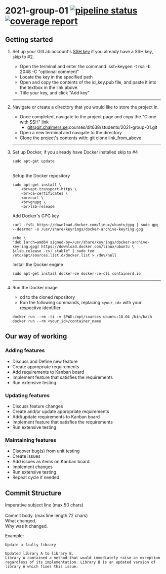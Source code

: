 # 2021-group-01 [![pipeline status](https://git.chalmers.se/courses/dit638/students/2021-group-01/badges/master/pipeline.svg)](https://git.chalmers.se/courses/dit638/students/2021-group-01/-/commits/master) [![coverage report](https://git.chalmers.se/courses/dit638/students/2021-group-01/badges/master/coverage.svg)](https://git.chalmers.se/courses/dit638/students/2021-group-01/-/commits/master)

## Getting started
1. Set up your GitLab account's [SSH key](https://git.chalmers.se/profile/keys) if you already have a SSH key, skip to #2.
    - Open the terminal and enter the command: ssh-keygen -t rsa -b 2048 -C "optional comment"
    - Locate the key in the specified path
    - Open and copy the contents of the id_key.pub file, and paste it into the textbox in the link above.
    - Title your key, and click "Add key"
    ---
2. Navigate or create a directory that you would like to store the project in.
    - Once completed, navigate to the project page and copy the "Clone with SSH" link 
        - git@git.chalmers.se:courses/dit638/students/2021-group-01.git
    - Open a new terminal and navigate to the directory
    - Clone the project's contents with: git clone link_from_above
    ---
3. Set up Docker, if you already have Docker installed skip to #4
    ```shell
    sudo apt-get update
    ```
    <br>Setup the Docker repository
    ```shell
    sudo apt-get install \
        <br>apt-transport-https \
        <br>ca-certificates \
        <br>curl \
        <br>gnupg \
        <br>lsb-release
    ```

    Add Docker's GPG key
    ```shell
    curl -fsSL https://download.docker.com/linux/ubuntu/gpg | sudo gpg --dearmor -o /usr/share/keyrings/docker-archive-keyring.gpg

    echo \
    "deb [arch=amd64 signed-by=/usr/share/keyrings/docker-archive-keyring.gpg] https://download.docker.com/linux/ubuntu \
    $(lsb_release -cs) stable" | sudo tee /etc/apt/sources.list.d/docker.list > /dev/null
    ```

    Install the Docker engine
    ```shell
    sudo apt-get install docker-ce docker-ce-cli containerd.io
    ```
    ---

4. Run the Docker image
    - cd to the cloned repository
    - Run the following commands, replacing <code><your_id></code> with your respecitve identifier
    ```docker
    docker run --rm -ti -v $PWD:/opt/sources ubuntu:18.04 /bin/bash
    docker run --rm <your_id>/container_name
    ```

## Our way of working

### Adding features
- Discuss and Define new feature
- Create appropriate requirements
- Add requirements to Kanban board
- Implement feature that satisfies the requirements
- Run extensive testing
### Updating features
- Discuss feature changes
- Create and/or update appropriate requirements 
- Add/update requirements to Kanban board 
- Implement feature that satisfies the requirements 
- Run extensive testing
### Maintaining features 
- Discover bug(s) from unit testing 
- Create issues       
- Add issues as items on Kanban board                   
- Implement changes 
- Run extensive testing 
- Repeat cycle if needed

## Commit Structure
Imperative subject line (max 50 chars)<br>
<br>
Commit body. (max line length 72 chars)<br>
What changed.<br>
Why was it changed.<br>

Example:
```
Update a faulty library

Updated library A to library B.
Library A contained a method that would immediately raise an exception
regardless of its implementation. Library B is an updated version of
library A which fixes this issue.
```
